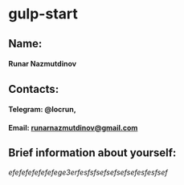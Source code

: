 # gulp-start
## Name:
#### Runar Nazmutdinov

## Contacts:
#### Telegram: @locrun,
#### Email: runarnazmutdinov@gmail.com

## Brief information about yourself:
*efefefefefefefege3erfesfsfsefsefsefsefesfesfsef*
